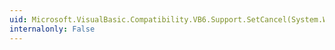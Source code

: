 ```yaml
---
uid: Microsoft.VisualBasic.Compatibility.VB6.Support.SetCancel(System.Windows.Forms.Button,System.Boolean)
internalonly: False
---
```

